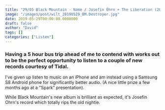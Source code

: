 ```yaml
---
title: "29/05 Black Mountain - Name / Josefin Öhrn + The Liberation (2019)"
image: "/images/post/wilt_20190529_BM.Destroyer.jpg"
date: 2019-05-29T00:00:00.0000000
draft: false
author: "David"
tags: []
categories: ["Listen"]
---
```

### Having a 5 hour bus trip ahead of me to contend with works out to be the perfect opportunity to listen to a couple of new records courtesy of Tidal.

 I've given up listen to music on an iPhone and am instead using a Samsung S8 Android phone for significantly better audio. (A nice little prize a few months ago at a "Spark" presentation).

 While Black Mountain's new album is brilliant as expected, it's Josefin Ohrn's record which totally rips the old nightie.